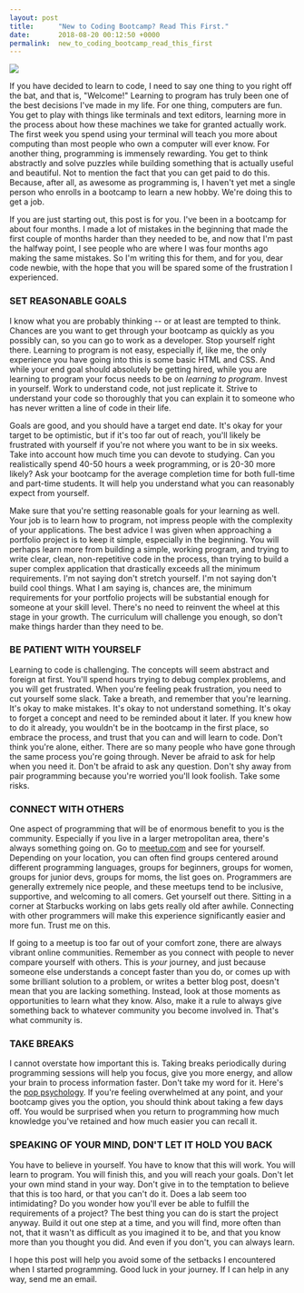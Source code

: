 ```yaml
---
layout: post
title:      "New to Coding Bootcamp? Read This First."
date:       2018-08-20 00:12:50 +0000
permalink:  new_to_coding_bootcamp_read_this_first
---
```


![](https://i.imgur.com/N9LepDQ.jpg?1)


If you have decided to learn to code, I need to say one thing to you right off the bat, and that is, "Welcome!" Learning to program has truly been one of the best decisions I've made in my life. For one thing, computers are fun. You get to play with things like terminals and text editors, learning more in the process about how these machines we take for granted actually work. The first week you spend using your terminal will teach you more about computing than most people who own a computer will ever know. For another thing, programming is immensely rewarding. You get to think abstractly and solve puzzles while building something that is actually useful and beautiful. Not to mention the fact that you can get paid to do this. Because, after all, as awesome as programming is, I haven't yet met a single person who enrolls in a bootcamp to learn a new hobby. We're doing this to get a job.

If you are just starting out, this post is for you. I've been in a bootcamp for about four months. I made a lot of mistakes in the beginning that made the first couple of months harder than they needed to be, and now that I'm past the halfway point, I see people who are where I was four months ago making the same mistakes. So I'm writing this for them, and for you, dear code newbie, with the hope that you will be spared some of the frustration I experienced.

### SET REASONABLE GOALS

I know what you are probably thinking -- or at least are tempted to think. Chances are you want to get through your bootcamp as quickly as you possibly can, so you can go to work as a developer. Stop yourself right there. Learning to program is not easy, especially if, like me, the only experience you have going into this is some basic HTML and CSS. And while your end goal should absolutely be getting hired, while you are learning to program your focus needs to be on *learning to program*. Invest in yourself. Work to understand code, not just replicate it. Strive to understand your code so thoroughly that you can explain it to someone who has never written a line of code in their life.

Goals are good, and you should have a target end date. It's okay for your target to be optimistic, but if it's too far out of reach, you'll likely be frustrated with yourself if you're not where you want to be in six weeks. Take into account how much time you can devote to studying. Can you realistically spend 40-50 hours a week programming, or is 20-30 more likely? Ask your bootcamp for the average completion time for both full-time and part-time students. It will help you understand what you can reasonably expect from yourself.

Make sure that you're setting reasonable goals for your learning as well. Your job is to learn how to program, not impress people with the complexity of your applications. The best advice I was given when approaching a portfolio project is to keep it simple, especially in the beginning. You will perhaps learn more from building a simple, working program, and trying to write clear, clean, non-repetitive code in the process, than trying to build a super complex application that drastically exceeds all the minimum requirements. I'm not saying don't stretch yourself. I'm not saying don't build cool things. What I am saying is, chances are, the minimum requirements for your portfolio projects will be substantial enough for someone at your skill level. There's no need to reinvent the wheel at this stage in your growth. The curriculum will challenge you enough, so don't make things harder than they need to be.

### BE PATIENT WITH YOURSELF

Learning to code is challenging. The concepts will seem abstract and foreign at first. You'll spend hours trying to debug complex problems, and you will get frustrated. When you're feeling peak frustration, you need to cut yourself some slack. Take a breath, and remember that you're learning. It's okay to make mistakes. It's okay to not understand something. It's okay to forget a concept and need to be reminded about it later. If you knew how to do it already, you wouldn't be in the bootcamp in the first place, so embrace the process, and trust that you can and will learn to code. Don't think you're alone, either. There are so many people who have gone through the same process you're going through. Never be afraid to ask for help when you need it. Don't be afraid to ask any question. Don't shy away from pair programming because you're worried you'll look foolish. Take some risks.

### CONNECT WITH OTHERS

One aspect of programming that will be of enormous benefit to you is the community. Especially if you live in a larger metropolitan area, there's always something going on. Go to [meetup.com](https://www.meetup.com/) and see for yourself. Depending on your location, you can often find groups centered around different programming languages, groups for beginners, groups for women, groups for junior devs, groups for moms, the list goes on. Programmers are generally extremely nice people, and these meetups tend to be inclusive, supportive, and welcoming to all comers. Get yourself out there. Sitting in a corner at Starbucks working on labs gets really old after awhile. Connecting with other programmers will make this experience significantly easier and more fun. Trust me on this.

If going to a meetup is too far out of your comfort zone, there are always vibrant online communities. Remember as you connect with people to never compare yourself with others. This is *your* journey, and just because someone else understands a concept faster than you do, or comes up with some brilliant solution to a problem, or writes a better blog post, doesn't mean that you are lacking something. Instead, look at those moments as opportunities to learn what they know. Also, make it a rule to always give something back to whatever community you become involved in. That's what community is.

### TAKE BREAKS

I cannot overstate how important this is. Taking breaks periodically during programming sessions will help you focus, give you more energy, and allow your brain to process information faster. Don't take my word for it. Here's the [pop psychology](https://www.psychologytoday.com/us/blog/changepower/201704/how-do-work-breaks-help-your-brain-5-surprising-answers). If you're feeling overwhelmed at any point, and your bootcamp gives you the option, you should think about taking a few days off. You would be surprised when you return to programming how much knowledge you've retained and how much easier you can recall it.

### SPEAKING OF YOUR MIND, DON'T LET IT HOLD YOU BACK

You have to believe in yourself. You have to know that this will work. You will learn to program. You will finish this, and you will reach your goals. Don't let your own mind stand in your way. Don't give in to the temptation to believe that this is too hard, or that you can't do it. Does a lab seem too intimidating? Do you wonder how you'll ever be able to fulfill the requirements of a project? The best thing you can do is start the project anyway. Build it out one step at a time, and you will find, more often than not, that it wasn't as difficult as you imagined it to be, and that you know more than you thought you did. And even if you don't, you can always learn.

I hope this post will help you avoid some of the setbacks I encountered when I started programming. Good luck in your journey. If I can help in any way, send me an email.
